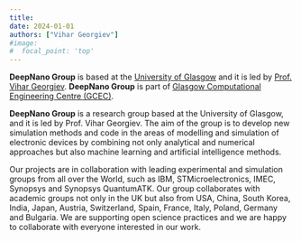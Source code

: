 ```yaml
---
title:
date: 2024-01-01
authors: ["Vihar Georgiev"]
#image:
#  focal_point: 'top'
---
```


**DeepNano Group** is based at the [University of Glasgow](https://www.gla.ac.uk/) and it is led by [Prof. Vihar Georgiev](https://www.gla.ac.uk/schools/engineering/staff/vihargeorgiev/#). **DeepNano Group**  is part of [Glasgow Computational Engineering Centre (GCEC)](https://www.gla.ac.uk/research/az/gcec/). 
 

**DeepNano Group** is a research group based at the University of Glasgow, and it is led by Prof. Vihar Georgiev. The aim of the group is to develop new simulation methods and code in the areas of modelling and simulation of electronic devices by combining not only analytical and numerical approaches but also machine learning and artificial intelligence methods. 

Our projects are in collaboration with leading experimental and simulation groups from all over the World, such as IBM, STMicroelectronics, IMEC, Synopsys and Synopsys QuantumATK. Our group collaborates with academic groups not only in the UK but also from USA, China, South Korea, India, Japan, Austria, Switzerland, Spain, France, Italy, Poland, Germany and Bulgaria. We are supporting open science practices and we are happy to collaborate with everyone interested in our work.

<!--more-->

